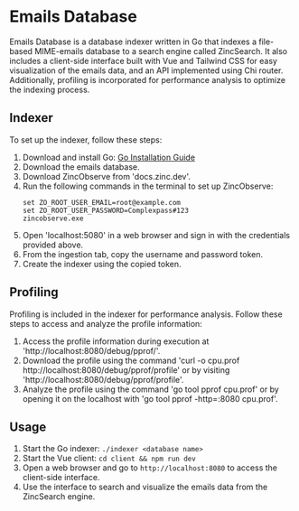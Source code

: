 # Emails Database

Emails Database is a database indexer written in Go that indexes a file-based MIME-emails database to a search engine called ZincSearch. It also includes a client-side interface built with Vue and Tailwind CSS for easy visualization of the emails data, and an API implemented using Chi router. Additionally, profiling is incorporated for performance analysis to optimize the indexing process.

## Indexer

To set up the indexer, follow these steps:

1. Download and install Go: [Go Installation Guide](https://golang.org/doc/install)
2. Download the emails database.
3. Download ZincObserve from 'docs.zinc.dev'.
4. Run the following commands in the terminal to set up ZincObserve:
	```
	set ZO_ROOT_USER_EMAIL=root@example.com
	set ZO_ROOT_USER_PASSWORD=Complexpass#123
	zincobserve.exe
	```
5. Open 'localhost:5080' in a web browser and sign in with the credentials provided above.
6. From the ingestion tab, copy the username and password token.
7. Create the indexer using the copied token.

## Profiling

Profiling is included in the indexer for performance analysis. Follow these steps to access and analyze the profile information:

1. Access the profile information during execution at 'http://localhost:8080/debug/pprof/'.
2. Download the profile using the command 'curl -o cpu.prof http://localhost:8080/debug/pprof/profile' or by visiting 'http://localhost:8080/debug/pprof/profile'.
3. Analyze the profile using the command 'go tool pprof cpu.prof' or by opening it on the localhost with 'go tool pprof -http=:8080 cpu.prof'.

## Usage

1. Start the Go indexer: `./indexer <database name>`
2. Start the Vue client: `cd client && npm run dev`
3. Open a web browser and go to `http://localhost:8080` to access the client-side interface.
4. Use the interface to search and visualize the emails data from the ZincSearch engine.
